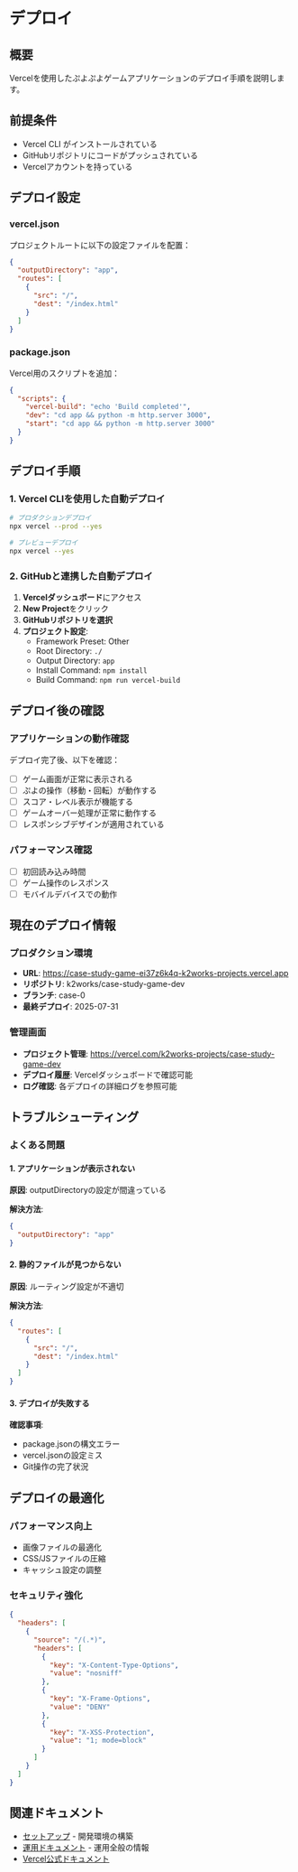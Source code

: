 # デプロイ

## 概要

Vercelを使用したぷよぷよゲームアプリケーションのデプロイ手順を説明します。

## 前提条件

- Vercel CLI がインストールされている
- GitHubリポジトリにコードがプッシュされている
- Vercelアカウントを持っている

## デプロイ設定

### vercel.json

プロジェクトルートに以下の設定ファイルを配置：

```json
{
  "outputDirectory": "app",
  "routes": [
    {
      "src": "/",
      "dest": "/index.html"
    }
  ]
}
```

### package.json

Vercel用のスクリプトを追加：

```json
{
  "scripts": {
    "vercel-build": "echo 'Build completed'",
    "dev": "cd app && python -m http.server 3000",
    "start": "cd app && python -m http.server 3000"
  }
}
```

## デプロイ手順

### 1. Vercel CLIを使用した自動デプロイ

```bash
# プロダクションデプロイ
npx vercel --prod --yes

# プレビューデプロイ
npx vercel --yes
```

### 2. GitHubと連携した自動デプロイ

1. **Vercelダッシュボード**にアクセス
2. **New Project**をクリック
3. **GitHubリポジトリを選択**
4. **プロジェクト設定**:
   - Framework Preset: Other
   - Root Directory: `./`
   - Output Directory: `app`
   - Install Command: `npm install`
   - Build Command: `npm run vercel-build`

## デプロイ後の確認

### アプリケーションの動作確認

デプロイ完了後、以下を確認：

- [ ] ゲーム画面が正常に表示される
- [ ] ぷよの操作（移動・回転）が動作する
- [ ] スコア・レベル表示が機能する
- [ ] ゲームオーバー処理が正常に動作する
- [ ] レスポンシブデザインが適用されている

### パフォーマンス確認

- [ ] 初回読み込み時間
- [ ] ゲーム操作のレスポンス
- [ ] モバイルデバイスでの動作

## 現在のデプロイ情報

### プロダクション環境

- **URL**: https://case-study-game-ei37z6k4q-k2works-projects.vercel.app
- **リポジトリ**: k2works/case-study-game-dev
- **ブランチ**: case-0
- **最終デプロイ**: 2025-07-31

### 管理画面

- **プロジェクト管理**: https://vercel.com/k2works-projects/case-study-game-dev
- **デプロイ履歴**: Vercelダッシュボードで確認可能
- **ログ確認**: 各デプロイの詳細ログを参照可能

## トラブルシューティング

### よくある問題

#### 1. アプリケーションが表示されない

**原因**: outputDirectoryの設定が間違っている

**解決方法**:
```json
{
  "outputDirectory": "app"
}
```

#### 2. 静的ファイルが見つからない

**原因**: ルーティング設定が不適切

**解決方法**:
```json
{
  "routes": [
    {
      "src": "/",
      "dest": "/index.html"
    }
  ]
}
```

#### 3. デプロイが失敗する

**確認事項**:
- package.jsonの構文エラー
- vercel.jsonの設定ミス
- Git操作の完了状況

## デプロイの最適化

### パフォーマンス向上

- 画像ファイルの最適化
- CSS/JSファイルの圧縮
- キャッシュ設定の調整

### セキュリティ強化

```json
{
  "headers": [
    {
      "source": "/(.*)",
      "headers": [
        {
          "key": "X-Content-Type-Options",
          "value": "nosniff"
        },
        {
          "key": "X-Frame-Options",
          "value": "DENY"
        },
        {
          "key": "X-XSS-Protection",
          "value": "1; mode=block"
        }
      ]
    }
  ]
}
```

## 関連ドキュメント

- [セットアップ](./セットアップ.md) - 開発環境の構築
- [運用ドキュメント](./index.md) - 運用全般の情報
- [Vercel公式ドキュメント](https://vercel.com/docs)